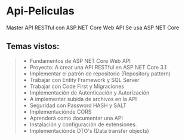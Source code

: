 # Api-Peliculas
Master API RESTful con ASP.NET Core Web API 
Se usa ASP NET Core

## Temas vistos:
>- Fundamentos de ASP NET Core Web API
>- Proyecto: A crear una API RESTful en ASP NET Core 3.1
>- Implementar el patrón de repositorio (Repository pattern)
>- Trabajar con Entity Framework y SQL Server
>- Trabajar con Code First y Migraciones
>- Implementación de Autenticación y Autorización
>- A implementar subida de archivos en la API
>- Seguridad con Password HASH y SALT
>- Implementaciónde CORS
>- Aprenderá como documentar una API
>- Instalación y configuración de extensiones.
>- Implementaciónde DTO's (Data transfer objects)

